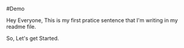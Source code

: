 #Demo 

Hey Everyone, This is my first pratice sentence that I'm writing in my readme file. 

So, Let's get Started.
